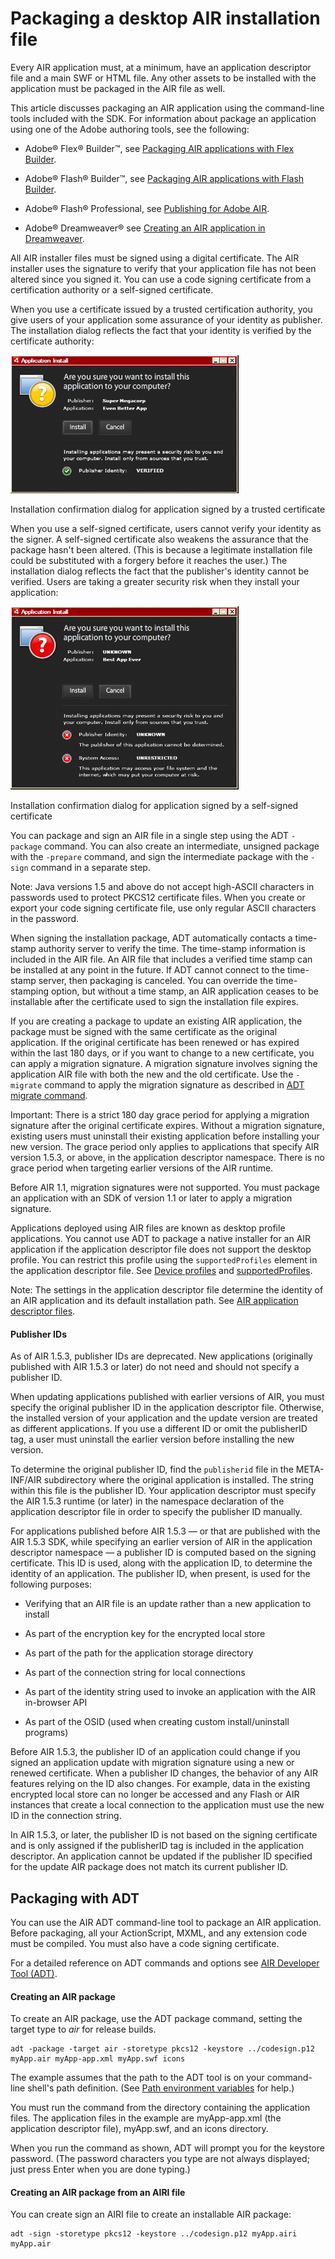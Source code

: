 # Packaging a desktop AIR installation file

Every AIR application must, at a minimum, have an application descriptor file
and a main SWF or HTML file. Any other assets to be installed with the
application must be packaged in the AIR file as well.

This article discusses packaging an AIR application using the command-line tools
included with the SDK. For information about package an application using one of
the Adobe authoring tools, see the following:

- Adobe® Flex® Builder™, see
  [Packaging AIR applications with Flex Builder](http://livedocs.adobe.com/flex/3/html/UsingFB_1.html#1084848).

- Adobe® Flash® Builder™, see
  [Packaging AIR applications with Flash Builder](http://help.adobe.com/en_US/Flex/4.0/UsingFlashBuilder/WS6b84a753ecd210fd-7fb8a08d12114b6a4cf-8000.html#WS6b84a753ecd210fd-7fb8a08d12114b6a4cf-7ffd).

- Adobe® Flash® Professional, see
  [Publishing for Adobe AIR](http://help.adobe.com/en_US/Flash/CS5/Using/WSF0126B20-BFF4-4c50-9978-BCA47C8C3C3F.html).

- Adobe® Dreamweaver® see
  [Creating an AIR application in Dreamweaver](http://help.adobe.com/en_US/Dreamweaver/CS5/Using/WS6463f310bbfa3de2-1eb2a492126f73db0f1-8000.html#WS6463f310bbfa3de2-1eb2a492126f73db0f1-7fff).

All AIR installer files must be signed using a digital certificate. The AIR
installer uses the signature to verify that your application file has not been
altered since you signed it. You can use a code signing certificate from a
certification authority or a self-signed certificate.

When you use a certificate issued by a trusted certification authority, you give
users of your application some assurance of your identity as publisher. The
installation dialog reflects the fact that your identity is verified by the
certificate authority:

![](../img/CaSigned.png)

Installation confirmation dialog for application signed by a trusted certificate

When you use a self-signed certificate, users cannot verify your identity as the
signer. A self-signed certificate also weakens the assurance that the package
hasn't been altered. (This is because a legitimate installation file could be
substituted with a forgery before it reaches the user.) The installation dialog
reflects the fact that the publisher's identity cannot be verified. Users are
taking a greater security risk when they install your application:

![](../img/SelfSigned.png)

Installation confirmation dialog for application signed by a self-signed
certificate

You can package and sign an AIR file in a single step using the ADT `-package`
command. You can also create an intermediate, unsigned package with the
`-prepare` command, and sign the intermediate package with the `-sign` command
in a separate step.

Note: Java versions 1.5 and above do not accept high-ASCII characters in
passwords used to protect PKCS12 certificate files. When you create or export
your code signing certificate file, use only regular ASCII characters in the
password.

When signing the installation package, ADT automatically contacts a time-stamp
authority server to verify the time. The time-stamp information is included in
the AIR file. An AIR file that includes a verified time stamp can be installed
at any point in the future. If ADT cannot connect to the time-stamp server, then
packaging is canceled. You can override the time-stamping option, but without a
time stamp, an AIR application ceases to be installable after the certificate
used to sign the installation file expires.

If you are creating a package to update an existing AIR application, the package
must be signed with the same certificate as the original application. If the
original certificate has been renewed or has expired within the last 180 days,
or if you want to change to a new certificate, you can apply a migration
signature. A migration signature involves signing the application AIR file with
both the new and the old certificate. Use the `-migrate` command to apply the
migration signature as described in
[ADT migrate command](WS901d38e593cd1bac1e63e3d128fc240122-7ffd.html).

Important: There is a strict 180 day grace period for applying a migration
signature after the original certificate expires. Without a migration signature,
existing users must uninstall their existing application before installing your
new version. The grace period only applies to applications that specify AIR
version 1.5.3, or above, in the application descriptor namespace. There is no
grace period when targeting earlier versions of the AIR runtime.

Before AIR 1.1, migration signatures were not supported. You must package an
application with an SDK of version 1.1 or later to apply a migration signature.

Applications deployed using AIR files are known as desktop profile applications.
You cannot use ADT to package a native installer for an AIR application if the
application descriptor file does not support the desktop profile. You can
restrict this profile using the `supportedProfiles` element in the application
descriptor file. See
[Device profiles](WS144092a96ffef7cc16ddeea2126bb46b82f-8000.html) and
[supportedProfiles](WSfffb011ac560372f2fea1812938a6e463-7fe2.html).

Note: The settings in the application descriptor file determine the identity of
an AIR application and its default installation path. See
[AIR application descriptor files](WS5b3ccc516d4fbf351e63e3d118666ade46-7ff1.html).

#### Publisher IDs

As of AIR 1.5.3, publisher IDs are deprecated. New applications (originally
published with AIR 1.5.3 or later) do not need and should not specify a
publisher ID.

When updating applications published with earlier versions of AIR, you must
specify the original publisher ID in the application descriptor file. Otherwise,
the installed version of your application and the update version are treated as
different applications. If you use a different ID or omit the publisherID tag, a
user must uninstall the earlier version before installing the new version.

To determine the original publisher ID, find the `publisherid` file in the
META-INF/AIR subdirectory where the original application is installed. The
string within this file is the publisher ID. Your application descriptor must
specify the AIR 1.5.3 runtime (or later) in the namespace declaration of the
application descriptor file in order to specify the publisher ID manually.

For applications published before AIR 1.5.3 — or that are published with the AIR
1.5.3 SDK, while specifying an earlier version of AIR in the application
descriptor namespace — a publisher ID is computed based on the signing
certificate. This ID is used, along with the application ID, to determine the
identity of an application. The publisher ID, when present, is used for the
following purposes:

- Verifying that an AIR file is an update rather than a new application to
  install

- As part of the encryption key for the encrypted local store

- As part of the path for the application storage directory

- As part of the connection string for local connections

- As part of the identity string used to invoke an application with the AIR
  in-browser API

- As part of the OSID (used when creating custom install/uninstall programs)

Before AIR 1.5.3, the publisher ID of an application could change if you signed
an application update with migration signature using a new or renewed
certificate. When a publisher ID changes, the behavior of any AIR features
relying on the ID also changes. For example, data in the existing encrypted
local store can no longer be accessed and any Flash or AIR instances that create
a local connection to the application must use the new ID in the connection
string.

In AIR 1.5.3, or later, the publisher ID is not based on the signing certificate
and is only assigned if the publisherID tag is included in the application
descriptor. An application cannot be updated if the publisher ID specified for
the update AIR package does not match its current publisher ID.

## Packaging with ADT

You can use the AIR ADT command-line tool to package an AIR application. Before
packaging, all your ActionScript, MXML, and any extension code must be compiled.
You must also have a code signing certificate.

For a detailed reference on ADT commands and options see
[AIR Developer Tool (ADT)](WS5b3ccc516d4fbf351e63e3d118666ade46-7fd9.html).

#### Creating an AIR package

To create an AIR package, use the ADT package command, setting the target type
to _air_ for release builds.

    adt -package -target air -storetype pkcs12 -keystore ../codesign.p12 myApp.air myApp-app.xml myApp.swf icons

The example assumes that the path to the ADT tool is on your command-line
shell's path definition. (See
[Path environment variables](WSfffb011ac560372f-71994050128cca87097-8000.html)
for help.)

You must run the command from the directory containing the application files.
The application files in the example are myApp-app.xml (the application
descriptor file), myApp.swf, and an icons directory.

When you run the command as shown, ADT will prompt you for the keystore
password. (The password characters you type are not always displayed; just press
Enter when you are done typing.)

#### Creating an AIR package from an AIRI file

You can create sign an AIRI file to create an installable AIR package:

    adt -sign -storetype pkcs12 -keystore ../codesign.p12 myApp.airi myApp.air
